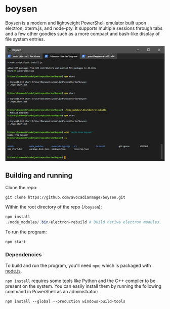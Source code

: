 # boysen
Boysen is a modern and lightweight PowerShell emulator built upon electron, xterm.js, and node-pty. It supports multiple sessions through tabs and a few other goodies such as a more compact and bash-like display of file system entries.

![Boysen application screenshot with three tabs open](screenshot.png)

## Building and running

Clone the repo:
```
git clone https://github.com/avocadianmage/boysen.git
```

Within the root directory of the repo (`/boysen`):
```powershell
npm install
./node_modules/.bin/electron-rebuild # Build native electron modules.
```

To run the program:
```
npm start
```

### Dependencies

To build and run the program, you'll need `npm`, which is packaged with [node.js](https://nodejs.org/).

`npm install` requires some tools like Python and the C++ compiler to be present on the system. You can easily install them by running the following command in PowerShell as an administrator:
```
npm install --global --production windows-build-tools
```
